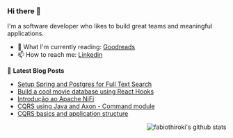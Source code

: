 ### Hi there 👋

I'm a software developer who likes to build great teams and meaningful applications.

- 🌱 What I'm currently reading: [Goodreads](https://www.goodreads.com/fabiothiroki)
- 📫 How to reach me: [Linkedin](https://www.linkedin.com/in/fabio-hiroki-b6739214/)

📕 **Latest Blog Posts**

<!-- BLOG-POST-LIST:START -->
- [Setup Spring and Postgres for Full Text Search](https://dev.to/fabiothiroki/setup-spring-and-postgres-for-full-text-search-4n97)
- [Build a cool movie database using React Hooks](https://dev.to/fabiothiroki/build-a-cool-movie-database-using-react-hooks-cm2)
- [Introdução ao Apache NiFi](https://dev.to/portugues/introducao-ao-apache-nifi-23kj)
- [CQRS using Java and Axon - Command module](https://dev.to/fabiothiroki/cqrs-using-java-and-axon-command-module-57h5)
- [CQRS basics and application structure](https://dev.to/fabiothiroki/cqrs-basics-and-application-structure-2ac2)
<!-- BLOG-POST-LIST:END -->

<img align="right" alt="fabiothiroki's github stats" src="https://github-readme-stats.vercel.app/api?username=fabiothiroki&count_private=true&show_icons=true&hide=stars,issues,contribs" />

<!--
**fabiothiroki/fabiothiroki** is a ✨ _special_ ✨ repository because its `README.md` (this file) appears on your GitHub profile.

Here are some ideas to get you started:

- 🔭 I’m currently working on ...
- 🌱 I’m currently learning ...
- 👯 I’m looking to collaborate on ...
- 🤔 I’m looking for help with ...
- 💬 Ask me about ...
- 📫 How to reach me: ...
- 😄 Pronouns: ...
- ⚡ Fun fact: ...
-->
